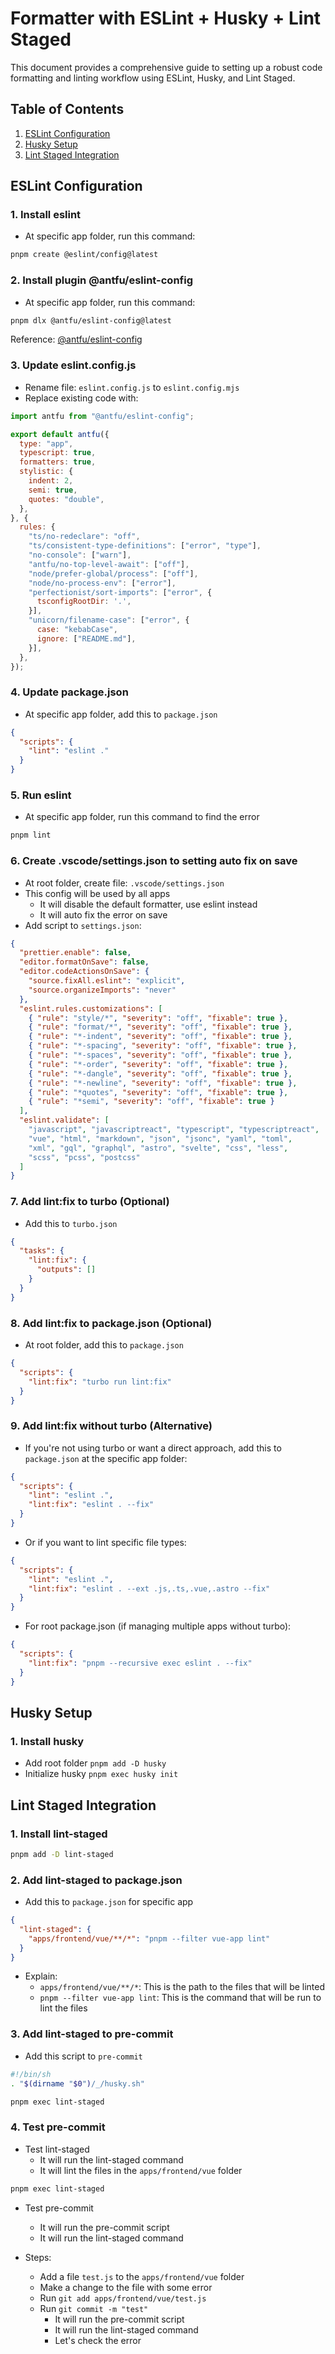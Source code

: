 # Formatter with ESLint + Husky + Lint Staged

This document provides a comprehensive guide to setting up a robust code formatting and linting workflow using ESLint, Husky, and Lint Staged.

## Table of Contents

1. [ESLint Configuration](#eslint-configuration)
2. [Husky Setup](#husky-setup)
3. [Lint Staged Integration](#lint-staged-integration)

## ESLint Configuration

### 1. Install eslint

- At specific app folder, run this command:

```bash
pnpm create @eslint/config@latest
```

### 2. Install plugin @antfu/eslint-config

- At specific app folder, run this command:

```bash
pnpm dlx @antfu/eslint-config@latest
```

Reference: [@antfu/eslint-config](https://github.com/antfu/eslint-config)

### 3. Update eslint.config.js

- Rename file: `eslint.config.js` to `eslint.config.mjs`
- Replace existing code with:

```mjs
import antfu from "@antfu/eslint-config";

export default antfu({
  type: "app",
  typescript: true,
  formatters: true,
  stylistic: {
    indent: 2,
    semi: true,
    quotes: "double",
  },
}, {
  rules: {
    "ts/no-redeclare": "off",
    "ts/consistent-type-definitions": ["error", "type"],
    "no-console": ["warn"],
    "antfu/no-top-level-await": ["off"],
    "node/prefer-global/process": ["off"],
    "node/no-process-env": ["error"],
    "perfectionist/sort-imports": ["error", {
      tsconfigRootDir: '.',
    }],
    "unicorn/filename-case": ["error", {
      case: "kebabCase",
      ignore: ["README.md"],
    }],
  },
});
```

### 4. Update package.json

- At specific app folder, add this to `package.json`

```json
{
  "scripts": {
    "lint": "eslint ."
  }
}
```

### 5. Run eslint

- At specific app folder, run this command to find the error

```bash
pnpm lint
```

### 6. Create .vscode/settings.json to setting auto fix on save

- At root folder, create file: `.vscode/settings.json`
- This config will be used by all apps
  - It will disable the default formatter, use eslint instead
  - It will auto fix the error on save
- Add script to `settings.json`:

```json
{
  "prettier.enable": false,
  "editor.formatOnSave": false,
  "editor.codeActionsOnSave": {
    "source.fixAll.eslint": "explicit",
    "source.organizeImports": "never"
  },
  "eslint.rules.customizations": [
    { "rule": "style/*", "severity": "off", "fixable": true },
    { "rule": "format/*", "severity": "off", "fixable": true },
    { "rule": "*-indent", "severity": "off", "fixable": true },
    { "rule": "*-spacing", "severity": "off", "fixable": true },
    { "rule": "*-spaces", "severity": "off", "fixable": true },
    { "rule": "*-order", "severity": "off", "fixable": true },
    { "rule": "*-dangle", "severity": "off", "fixable": true },
    { "rule": "*-newline", "severity": "off", "fixable": true },
    { "rule": "*quotes", "severity": "off", "fixable": true },
    { "rule": "*semi", "severity": "off", "fixable": true }
  ],
  "eslint.validate": [
    "javascript", "javascriptreact", "typescript", "typescriptreact",
    "vue", "html", "markdown", "json", "jsonc", "yaml", "toml",
    "xml", "gql", "graphql", "astro", "svelte", "css", "less",
    "scss", "pcss", "postcss"
  ]
}
```

### 7. Add lint:fix to turbo (Optional)

- Add this to `turbo.json`

```json
{
  "tasks": {
    "lint:fix": {
      "outputs": []
    }
  }
}
```

### 8. Add lint:fix to package.json (Optional)

- At root folder, add this to `package.json`

```json
{
  "scripts": {
    "lint:fix": "turbo run lint:fix"
  }
}
```

### 9. Add lint:fix without turbo (Alternative)

- If you're not using turbo or want a direct approach, add this to `package.json` at the specific app folder:

```json
{
  "scripts": {
    "lint": "eslint .",
    "lint:fix": "eslint . --fix"
  }
}
```

- Or if you want to lint specific file types:

```json
{
  "scripts": {
    "lint": "eslint .",
    "lint:fix": "eslint . --ext .js,.ts,.vue,.astro --fix"
  }
}
```

- For root package.json (if managing multiple apps without turbo):

```json
{
  "scripts": {
    "lint:fix": "pnpm --recursive exec eslint . --fix"
  }
}
```

## Husky Setup

### 1. Install husky

- Add root folder `pnpm add -D husky`
- Initialize husky `pnpm exec husky init`

## Lint Staged Integration

### 1. Install lint-staged

```bash
pnpm add -D lint-staged
```

### 2. Add lint-staged to package.json

- Add this to `package.json` for specific app

```json
{
  "lint-staged": {
    "apps/frontend/vue/**/*": "pnpm --filter vue-app lint"
  }
}
```

- Explain:
  - `apps/frontend/vue/**/*`: This is the path to the files that will be linted
  - `pnpm --filter vue-app lint`: This is the command that will be run to lint the files

### 3. Add lint-staged to pre-commit

- Add this script to `pre-commit`

```bash
#!/bin/sh
. "$(dirname "$0")/_/husky.sh"

pnpm exec lint-staged
```

### 4. Test pre-commit

- Test lint-staged
  - It will run the lint-staged command
  - It will lint the files in the `apps/frontend/vue` folder

```bash
pnpm exec lint-staged
```

- Test pre-commit
  - It will run the pre-commit script
  - It will run the lint-staged command

- Steps:
  - Add a file `test.js` to the `apps/frontend/vue` folder
  - Make a change to the file with some error
  - Run `git add apps/frontend/vue/test.js`
  - Run `git commit -m "test"`
    - It will run the pre-commit script
    - It will run the lint-staged command
    - Let's check the error
